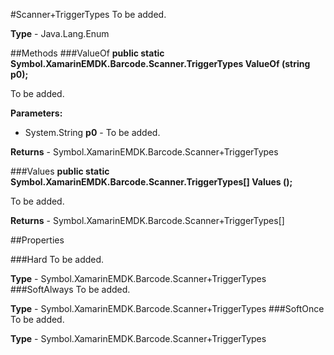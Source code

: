 #Scanner+TriggerTypes
To be added.

**Type** - Java.Lang.Enum

##Methods
###ValueOf
**public static Symbol.XamarinEMDK.Barcode.Scanner.TriggerTypes ValueOf (string p0);**

To be added.

**Parameters:** 

* System.String **p0** - To be added.

**Returns** - Symbol.XamarinEMDK.Barcode.Scanner+TriggerTypes

###Values
**public static Symbol.XamarinEMDK.Barcode.Scanner.TriggerTypes[] Values ();**

To be added.


**Returns** - Symbol.XamarinEMDK.Barcode.Scanner+TriggerTypes[]

##Properties

###Hard
To be added.

**Type** - Symbol.XamarinEMDK.Barcode.Scanner+TriggerTypes
###SoftAlways
To be added.

**Type** - Symbol.XamarinEMDK.Barcode.Scanner+TriggerTypes
###SoftOnce
To be added.

**Type** - Symbol.XamarinEMDK.Barcode.Scanner+TriggerTypes


